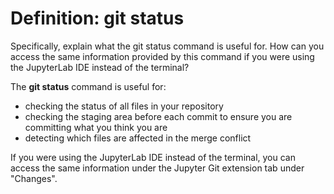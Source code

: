 # Definition: git status

Specifically, explain what the git status command is useful for. How can you access the same information provided by this command if you were using the JupyterLab IDE instead of the terminal?

The **git status** command is useful for:
- checking the status of all files in your repository
- checking the staging area before each commit to ensure you are committing what you think you are
- detecting which files are affected in the merge conflict

If you were using the JupyterLab IDE instead of the terminal, you can access the same information under the Jupyter Git extension tab under "Changes".